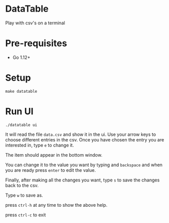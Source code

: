 # DataTable

Play with csv's on a terminal

# Pre-requisites

- Go 1.12+ 

# Setup
    
    make datatable
    
# Run UI

    ./datatable ui
    
It will read the file `data.csv`  and show it in the ui.
Use your arrow keys to choose different entries in the csv.
Once you have chosen the entry you are interested in, type `e` to change it.

The item should appear in the bottom window.

You can change it to the value you want by typing and `backspace` and when you are ready press `enter`
to edit the value.

Finally, after making all the changes you want, type `s` to save the changes back to the csv.

Type `w` to save as.

press `ctrl-h` at any time  to show the above help.

press `ctrl-c` to exit
